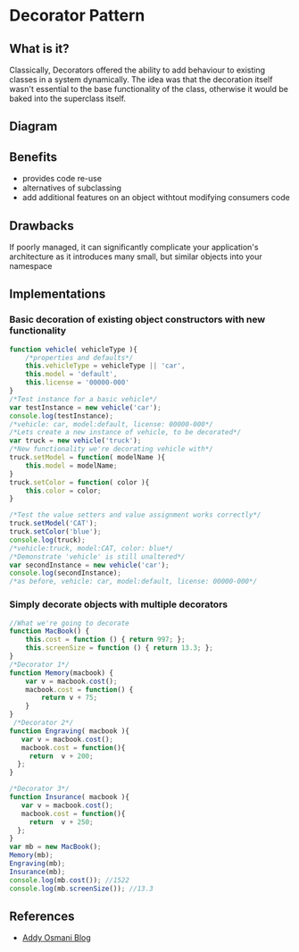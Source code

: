 # Decorator Pattern


## What is it?

Classically, Decorators offered the ability to add behaviour to existing classes in a system dynamically. The idea was that the decoration itself wasn't essential to the base functionality of the class, otherwise it would be baked into the superclass itself.


## Diagram

## Benefits
- provides code re-use
- alternatives of subclassing
- add additional features on an object withtout modifying consumers code

## Drawbacks

If poorly managed, it can significantly complicate your application's architecture as it introduces many small, but similar objects into your namespace

## Implementations

### Basic decoration of existing object constructors with new functionality

```javascript
function vehicle( vehicleType ){
    /*properties and defaults*/
    this.vehicleType = vehicleType || 'car',
    this.model = 'default',
    this.license = '00000-000'
}
/*Test instance for a basic vehicle*/
var testInstance = new vehicle('car');
console.log(testInstance);
/*vehicle: car, model:default, license: 00000-000*/
/*Lets create a new instance of vehicle, to be decorated*/
var truck = new vehicle('truck');
/*New functionality we're decorating vehicle with*/
truck.setModel = function( modelName ){
    this.model = modelName;
}
truck.setColor = function( color ){
    this.color = color;
}

/*Test the value setters and value assignment works correctly*/
truck.setModel('CAT');
truck.setColor('blue');
console.log(truck);
/*vehicle:truck, model:CAT, color: blue*/
/*Demonstrate 'vehicle' is still unaltered*/
var secondInstance = new vehicle('car');
console.log(secondInstance);
/*as before, vehicle: car, model:default, license: 00000-000*/
```

### Simply decorate objects with multiple decorators

```javascript
//What we're going to decorate
function MacBook() {
    this.cost = function () { return 997; };
    this.screenSize = function () { return 13.3; };
}
/*Decorator 1*/
function Memory(macbook) {
    var v = macbook.cost();
    macbook.cost = function() {
        return v + 75;
    }
}
 /*Decorator 2*/
function Engraving( macbook ){
   var v = macbook.cost();
   macbook.cost = function(){
     return  v + 200;
  };
}

/*Decorator 3*/
function Insurance( macbook ){
   var v = macbook.cost();
   macbook.cost = function(){
     return  v + 250;
  };
}
var mb = new MacBook();
Memory(mb);
Engraving(mb);
Insurance(mb);
console.log(mb.cost()); //1522
console.log(mb.screenSize()); //13.3
```

## References
- [Addy Osmani Blog](https://addyosmani.com/blog/decorator-pattern/)